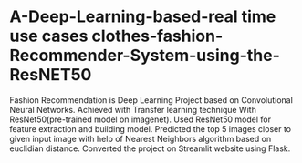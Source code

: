 # A-Deep-Learning-based-real time use cases clothes-fashion-Recommender-System-using-the-ResNET50
Fashion Recommendation is Deep Learning Project based on Convolutional Neural Networks. Achieved with Transfer learning technique With ResNet50(pre-trained model on imagenet). Used ResNet50 model for feature extraction and building model. Predicted the top 5 images closer to given input image with help of Nearest Neighbors algorithm based on euclidian distance. Converted the project on Streamlit website using Flask.
